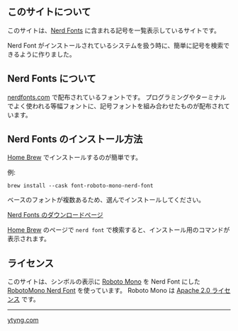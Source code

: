 ## このサイトについて

このサイトは、[Nerd Fonts](https://www.nerdfonts.com/) に含まれる記号を一覧表示しているサイトです。

Nerd Font がインストールされているシステムを扱う時に、簡単に記号を検索できるように作りました。

## Nerd Fonts について

[nerdfonts.com](https://www.nerdfonts.com/) で配布されているフォントです。
プログラミングやターミナルでよく使われる等幅フォントに、記号フォントを組み合わせたものが配布されています。

## Nerd Fonts のインストール方法

[Home Brew](https://brew.sh/ja/) でインストールするのが簡単です。

例:
```
brew install --cask font-roboto-mono-nerd-font
```

ベースのフォントが複数あるため、選んでインストールしてください。

[Nerd Fonts のダウンロードページ](https://www.nerdfonts.com/font-downloads)

[Home Brew](https://brew.sh/ja/) のページで `nerd font` で検索すると、インストール用のコマンドが表示されます。

## ライセンス
このサイトは、シンボルの表示に [Roboto Mono](https://fonts.google.com/specimen/Roboto+Mono) を Nerd Font にした [RobotoMono Nerd Font](https://www.nerdfonts.com/font-downloads) を使っています。
Roboto Mono は [Apache 2.0 ライセンス](/fonts/RobotoMono-License.txt) です。

----

[ytyng.com](https://www.ytyng.com/)
